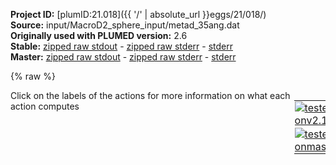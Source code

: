 **Project ID:** [plumID:21.018]({{ '/' | absolute_url }}eggs/21/018/)  
**Source:** input/MacroD2_sphere_input/metad_35ang.dat  
**Originally used with PLUMED version:** 2.6  
**Stable:** [zipped raw stdout](metad_35ang.dat.plumed.stdout.txt.zip) - [zipped raw stderr](metad_35ang.dat.plumed.stderr.txt.zip) - [stderr](metad_35ang.dat.plumed.stderr)  
**Master:** [zipped raw stdout](metad_35ang.dat.plumed_master.stdout.txt.zip) - [zipped raw stderr](metad_35ang.dat.plumed_master.stderr.txt.zip) - [stderr](metad_35ang.dat.plumed_master.stderr)  

{% raw %}
<div style="width: 100%; float:left">
<div style="width: 90%; float:left" id="value_details_data/input/MacroD2_sphere_input/metad_35ang.dat"> Click on the labels of the actions for more information on what each action computes </div>
<div style="width: 10%; float:left"><table><tr><td style="padding:1px"><a href="metad_35ang.dat.plumed.stderr"><img src="https://img.shields.io/badge/v2.10-passing-green.svg" alt="tested onv2.10" /></a></td></tr><tr><td style="padding:1px"><a href="metad_35ang.dat.plumed_master.stderr"><img src="https://img.shields.io/badge/master-passing-green.svg" alt="tested onmaster" /></a></td></tr></table></div></div>
<pre style="width=97%;">
<span class="plumedtooltip" style="color:green">WHOLEMOLECULES<span class="right">This action is used to rebuild molecules that can become split by the periodic boundary conditions. <a href="https://www.plumed.org/doc-master/user-doc/html/_w_h_o_l_e_m_o_l_e_c_u_l_e_s.html" style="color:green">More details</a><i></i></span></span> <span class="plumedtooltip">ENTITY0<span class="right">the atoms that make up a molecule that you wish to align<i></i></span></span>=1-3677 <span class="plumedtooltip">ENTITY1<span class="right">the atoms that make up a molecule that you wish to align<i></i></span></span>=3678-3734

<span style="color:blue" class="comment"># Group definition</span>
<span style="display:none;" id="data/input/MacroD2_sphere_input/metad_35ang.dat">The WHOLEMOLECULES action with label <b></b> calculates something</span><b name="data/input/MacroD2_sphere_input/metad_35ang.datprot_noh" onclick='showPath("data/input/MacroD2_sphere_input/metad_35ang.dat","data/input/MacroD2_sphere_input/metad_35ang.datprot_noh","data/input/MacroD2_sphere_input/metad_35ang.datprot_noh","violet")'>prot_noh</b><span style="display:none;" id="data/input/MacroD2_sphere_input/metad_35ang.datprot_noh">The GROUP action with label <b>prot_noh</b> calculates the following quantities:<table  align="center" frame="void" width="95%" cellpadding="5%"><tr><td width="5%"><b> Quantity </b>  </td><td width="5%"><b> Type </b>  </td><td><b> Description </b> </td></tr><tr><td width="5%">prot_noh</td><td width="5%"><font color="violet">atoms</font></td><td>indices of atoms specified in GROUP</td></tr></table></span>: <span class="plumedtooltip" style="color:green">GROUP<span class="right">Define a group of atoms so that a particular list of atoms can be referenced with a single label in definitions of CVs or virtual atoms. <a href="https://www.plumed.org/doc-master/user-doc/html/_g_r_o_u_p.html" style="color:green">More details</a><i></i></span></span> <span class="plumedtooltip">NDX_FILE<span class="right">the name of index file (gromacs syntax)<i></i></span></span>=ref_index.ndx <span class="plumedtooltip">NDX_GROUP<span class="right">the name of the group to be imported (gromacs syntax) - first group found is used by default<i></i></span></span>=Protein-H
<b name="data/input/MacroD2_sphere_input/metad_35ang.datref" onclick='showPath("data/input/MacroD2_sphere_input/metad_35ang.dat","data/input/MacroD2_sphere_input/metad_35ang.datref","data/input/MacroD2_sphere_input/metad_35ang.datref","violet")'>ref</b><span style="display:none;" id="data/input/MacroD2_sphere_input/metad_35ang.datref">The GROUP action with label <b>ref</b> calculates the following quantities:<table  align="center" frame="void" width="95%" cellpadding="5%"><tr><td width="5%"><b> Quantity </b>  </td><td width="5%"><b> Type </b>  </td><td><b> Description </b> </td></tr><tr><td width="5%">ref</td><td width="5%"><font color="violet">atoms</font></td><td>indices of atoms specified in GROUP</td></tr></table></span>: <span class="plumedtooltip" style="color:green">GROUP<span class="right">Define a group of atoms so that a particular list of atoms can be referenced with a single label in definitions of CVs or virtual atoms. <a href="https://www.plumed.org/doc-master/user-doc/html/_g_r_o_u_p.html" style="color:green">More details</a><i></i></span></span> <span class="plumedtooltip">NDX_FILE<span class="right">the name of index file (gromacs syntax)<i></i></span></span>=ref_index.ndx <span class="plumedtooltip">NDX_GROUP<span class="right">the name of the group to be imported (gromacs syntax) - first group found is used by default<i></i></span></span>=Prot_ref_noH
<b name="data/input/MacroD2_sphere_input/metad_35ang.datAR6" onclick='showPath("data/input/MacroD2_sphere_input/metad_35ang.dat","data/input/MacroD2_sphere_input/metad_35ang.datAR6","data/input/MacroD2_sphere_input/metad_35ang.datAR6","violet")'>AR6</b><span style="display:none;" id="data/input/MacroD2_sphere_input/metad_35ang.datAR6">The GROUP action with label <b>AR6</b> calculates the following quantities:<table  align="center" frame="void" width="95%" cellpadding="5%"><tr><td width="5%"><b> Quantity </b>  </td><td width="5%"><b> Type </b>  </td><td><b> Description </b> </td></tr><tr><td width="5%">AR6</td><td width="5%"><font color="violet">atoms</font></td><td>indices of atoms specified in GROUP</td></tr></table></span>: <span class="plumedtooltip" style="color:green">GROUP<span class="right">Define a group of atoms so that a particular list of atoms can be referenced with a single label in definitions of CVs or virtual atoms. <a href="https://www.plumed.org/doc-master/user-doc/html/_g_r_o_u_p.html" style="color:green">More details</a><i></i></span></span> <span class="plumedtooltip">NDX_FILE<span class="right">the name of index file (gromacs syntax)<i></i></span></span>=ref_index.ndx <span class="plumedtooltip">NDX_GROUP<span class="right">the name of the group to be imported (gromacs syntax) - first group found is used by default<i></i></span></span>=AR6_noH 

<b name="data/input/MacroD2_sphere_input/metad_35ang.datref_center" onclick='showPath("data/input/MacroD2_sphere_input/metad_35ang.dat","data/input/MacroD2_sphere_input/metad_35ang.datref_center","data/input/MacroD2_sphere_input/metad_35ang.datref_center","violet")'>ref_center</b><span style="display:none;" id="data/input/MacroD2_sphere_input/metad_35ang.datref_center">The COM action with label <b>ref_center</b> calculates the following quantities:<table  align="center" frame="void" width="95%" cellpadding="5%"><tr><td width="5%"><b> Quantity </b>  </td><td width="5%"><b> Type </b>  </td><td><b> Description </b> </td></tr><tr><td width="5%">ref_center</td><td width="5%"><font color="violet">atoms</font></td><td>virtual atom calculated by COM action</td></tr></table></span>: <span class="plumedtooltip" style="color:green">COM<span class="right">Calculate the center of mass for a group of atoms. <a href="https://www.plumed.org/doc-master/user-doc/html/_c_o_m.html" style="color:green">More details</a><i></i></span></span> <span class="plumedtooltip">ATOMS<span class="right">the list of atoms which are involved the virtual atom's definition<i></i></span></span>=<b name="data/input/MacroD2_sphere_input/metad_35ang.datref">ref</b>
<b name="data/input/MacroD2_sphere_input/metad_35ang.datAR6_center" onclick='showPath("data/input/MacroD2_sphere_input/metad_35ang.dat","data/input/MacroD2_sphere_input/metad_35ang.datAR6_center","data/input/MacroD2_sphere_input/metad_35ang.datAR6_center","violet")'>AR6_center</b><span style="display:none;" id="data/input/MacroD2_sphere_input/metad_35ang.datAR6_center">The COM action with label <b>AR6_center</b> calculates the following quantities:<table  align="center" frame="void" width="95%" cellpadding="5%"><tr><td width="5%"><b> Quantity </b>  </td><td width="5%"><b> Type </b>  </td><td><b> Description </b> </td></tr><tr><td width="5%">AR6_center</td><td width="5%"><font color="violet">atoms</font></td><td>virtual atom calculated by COM action</td></tr></table></span>: <span class="plumedtooltip" style="color:green">COM<span class="right">Calculate the center of mass for a group of atoms. <a href="https://www.plumed.org/doc-master/user-doc/html/_c_o_m.html" style="color:green">More details</a><i></i></span></span> <span class="plumedtooltip">ATOMS<span class="right">the list of atoms which are involved the virtual atom's definition<i></i></span></span>=<b name="data/input/MacroD2_sphere_input/metad_35ang.datAR6">AR6</b>

<span id="data/input/MacroD2_sphere_input/metad_35ang.datdefFix_short"><b name="data/input/MacroD2_sphere_input/metad_35ang.datFix" onclick='showPath("data/input/MacroD2_sphere_input/metad_35ang.dat","data/input/MacroD2_sphere_input/metad_35ang.datFix","data/input/MacroD2_sphere_input/metad_35ang.datFix","violet")'>Fix</b><span style="display:none;" id="data/input/MacroD2_sphere_input/metad_35ang.datFix">The FIXEDATOM action with label <b>Fix</b> calculates the following quantities:<table  align="center" frame="void" width="95%" cellpadding="5%"><tr><td width="5%"><b> Quantity </b>  </td><td width="5%"><b> Type </b>  </td><td><b> Description </b> </td></tr><tr><td width="5%">Fix</td><td width="5%"><font color="violet">atoms</font></td><td>virtual atom calculated by FIXEDATOM action</td></tr></table></span>: <span class="plumedtooltip" style="color:green">FIXEDATOM<span class="right">Add a virtual atom in a fixed position. This action has <a class="toggler" href='javascript:;' onclick='toggleDisplay("data/input/MacroD2_sphere_input/metad_35ang.datdefFix");'>hidden defaults</a>. <a href="https://www.plumed.org/doc-master/user-doc/html/_f_i_x_e_d_a_t_o_m.html">More details</a><i></i></span></span> <span class="plumedtooltip">AT<span class="right">coordinates of the virtual atom<i></i></span></span>=5.0,5.0,5.0
</span><span id="data/input/MacroD2_sphere_input/metad_35ang.datdefFix_long" style="display:none;"><b name="data/input/MacroD2_sphere_input/metad_35ang.datFix" onclick='showPath("data/input/MacroD2_sphere_input/metad_35ang.dat","data/input/MacroD2_sphere_input/metad_35ang.datFix","data/input/MacroD2_sphere_input/metad_35ang.datFix","violet")'>Fix</b>: <span class="plumedtooltip" style="color:green">FIXEDATOM<span class="right">Add a virtual atom in a fixed position. This action uses the <a class="toggler" href='javascript:;' onclick='toggleDisplay("data/input/MacroD2_sphere_input/metad_35ang.datdefFix");'>defaults shown here</a>. <a href="https://www.plumed.org/doc-master/user-doc/html/_f_i_x_e_d_a_t_o_m.html">More details</a><i></i></span></span> <span class="plumedtooltip">AT<span class="right">coordinates of the virtual atom<i></i></span></span>=5.0,5.0,5.0  <span class="plumedtooltip">SET_MASS<span class="right"> mass of the virtual atom<i></i></span></span>=1 <span class="plumedtooltip">SET_CHARGE<span class="right"> charge of the virtual atom<i></i></span></span>=0
</span><b name="data/input/MacroD2_sphere_input/metad_35ang.datDis" onclick='showPath("data/input/MacroD2_sphere_input/metad_35ang.dat","data/input/MacroD2_sphere_input/metad_35ang.datDis","data/input/MacroD2_sphere_input/metad_35ang.datDis","black")'>Dis</b><span style="display:none;" id="data/input/MacroD2_sphere_input/metad_35ang.datDis">The DISTANCE action with label <b>Dis</b> calculates the following quantities:<table  align="center" frame="void" width="95%" cellpadding="5%"><tr><td width="5%"><b> Quantity </b>  </td><td width="5%"><b> Type </b>  </td><td><b> Description </b> </td></tr><tr><td width="5%">Dis</td><td width="5%"><font color="black">scalar</font></td><td>the DISTANCE between this pair of atoms</td></tr></table></span>: <span class="plumedtooltip" style="color:green">DISTANCE<span class="right">Calculate the distance between a pair of atoms. <a href="https://www.plumed.org/doc-master/user-doc/html/_d_i_s_t_a_n_c_e.html" style="color:green">More details</a><i></i></span></span> <span class="plumedtooltip">ATOMS<span class="right">the pair of atom that we are calculating the distance between<i></i></span></span>=<b name="data/input/MacroD2_sphere_input/metad_35ang.datref_center">ref_center</b>,<b name="data/input/MacroD2_sphere_input/metad_35ang.datFix">Fix</b>

<b name="data/input/MacroD2_sphere_input/metad_35ang.datref_coord" onclick='showPath("data/input/MacroD2_sphere_input/metad_35ang.dat","data/input/MacroD2_sphere_input/metad_35ang.datref_coord","data/input/MacroD2_sphere_input/metad_35ang.datref_coord","black")'>ref_coord</b><span style="display:none;" id="data/input/MacroD2_sphere_input/metad_35ang.datref_coord">The POSITION action with label <b>ref_coord</b> calculates the following quantities:<table  align="center" frame="void" width="95%" cellpadding="5%"><tr><td width="5%"><b> Quantity </b>  </td><td width="5%"><b> Type </b>  </td><td><b> Description </b> </td></tr><tr><td width="5%">ref_coord.x</td><td width="5%"><font color="black">scalar</font></td><td>the x-component of the atom position</td></tr><tr><td width="5%">ref_coord.y</td><td width="5%"><font color="black">scalar</font></td><td>the y-component of the atom position</td></tr><tr><td width="5%">ref_coord.z</td><td width="5%"><font color="black">scalar</font></td><td>the z-component of the atom position</td></tr></table></span>: <span class="plumedtooltip" style="color:green">POSITION<span class="right">Calculate the components of the position of an atom. <a href="https://www.plumed.org/doc-master/user-doc/html/_p_o_s_i_t_i_o_n.html" style="color:green">More details</a><i></i></span></span> <span class="plumedtooltip">ATOM<span class="right">the atom number<i></i></span></span>=<b name="data/input/MacroD2_sphere_input/metad_35ang.datref_center">ref_center</b> <span class="plumedtooltip">NOPBC<span class="right"> ignore the periodic boundary conditions when calculating distances<i></i></span></span>
<b name="data/input/MacroD2_sphere_input/metad_35ang.datAR6_coord" onclick='showPath("data/input/MacroD2_sphere_input/metad_35ang.dat","data/input/MacroD2_sphere_input/metad_35ang.datAR6_coord","data/input/MacroD2_sphere_input/metad_35ang.datAR6_coord","black")'>AR6_coord</b><span style="display:none;" id="data/input/MacroD2_sphere_input/metad_35ang.datAR6_coord">The POSITION action with label <b>AR6_coord</b> calculates the following quantities:<table  align="center" frame="void" width="95%" cellpadding="5%"><tr><td width="5%"><b> Quantity </b>  </td><td width="5%"><b> Type </b>  </td><td><b> Description </b> </td></tr><tr><td width="5%">AR6_coord.x</td><td width="5%"><font color="black">scalar</font></td><td>the x-component of the atom position</td></tr><tr><td width="5%">AR6_coord.y</td><td width="5%"><font color="black">scalar</font></td><td>the y-component of the atom position</td></tr><tr><td width="5%">AR6_coord.z</td><td width="5%"><font color="black">scalar</font></td><td>the z-component of the atom position</td></tr></table></span>: <span class="plumedtooltip" style="color:green">POSITION<span class="right">Calculate the components of the position of an atom. <a href="https://www.plumed.org/doc-master/user-doc/html/_p_o_s_i_t_i_o_n.html" style="color:green">More details</a><i></i></span></span> <span class="plumedtooltip">ATOM<span class="right">the atom number<i></i></span></span>=<b name="data/input/MacroD2_sphere_input/metad_35ang.datAR6_center">AR6_center</b> <span class="plumedtooltip">NOPBC<span class="right"> ignore the periodic boundary conditions when calculating distances<i></i></span></span>
<br/><b name="data/input/MacroD2_sphere_input/metad_35ang.databs_x" onclick='showPath("data/input/MacroD2_sphere_input/metad_35ang.dat","data/input/MacroD2_sphere_input/metad_35ang.databs_x","data/input/MacroD2_sphere_input/metad_35ang.databs_x","black")'>abs_x</b><span style="display:none;" id="data/input/MacroD2_sphere_input/metad_35ang.databs_x">The MATHEVAL action with label <b>abs_x</b> calculates the following quantities:<table  align="center" frame="void" width="95%" cellpadding="5%"><tr><td width="5%"><b> Quantity </b>  </td><td width="5%"><b> Type </b>  </td><td><b> Description </b> </td></tr><tr><td width="5%">abs_x</td><td width="5%"><font color="black">scalar</font></td><td>an arbitrary function</td></tr></table></span>: <span class="plumedtooltip" style="color:green">MATHEVAL<span class="right">An alias to the CUSTOM function that can also be used to calaculate combinations of variables using a custom expression. <a href="https://www.plumed.org/doc-master/user-doc/html/_m_a_t_h_e_v_a_l.html" style="color:green">More details</a><i></i></span></span> <span class="plumedtooltip">ARG<span class="right">the values input to this function<i></i></span></span>=<b name="data/input/MacroD2_sphere_input/metad_35ang.datAR6_coord">AR6_coord.x</b>,<b name="data/input/MacroD2_sphere_input/metad_35ang.datref_coord">ref_coord.x</b> <span class="plumedtooltip">FUNC<span class="right">the function you wish to evaluate<i></i></span></span>=x-y <span class="plumedtooltip">PERIODIC<span class="right">if the output of your function is periodic then you should specify the periodicity of the function<i></i></span></span>=NO
<b name="data/input/MacroD2_sphere_input/metad_35ang.databs_y" onclick='showPath("data/input/MacroD2_sphere_input/metad_35ang.dat","data/input/MacroD2_sphere_input/metad_35ang.databs_y","data/input/MacroD2_sphere_input/metad_35ang.databs_y","black")'>abs_y</b><span style="display:none;" id="data/input/MacroD2_sphere_input/metad_35ang.databs_y">The MATHEVAL action with label <b>abs_y</b> calculates the following quantities:<table  align="center" frame="void" width="95%" cellpadding="5%"><tr><td width="5%"><b> Quantity </b>  </td><td width="5%"><b> Type </b>  </td><td><b> Description </b> </td></tr><tr><td width="5%">abs_y</td><td width="5%"><font color="black">scalar</font></td><td>an arbitrary function</td></tr></table></span>: <span class="plumedtooltip" style="color:green">MATHEVAL<span class="right">An alias to the CUSTOM function that can also be used to calaculate combinations of variables using a custom expression. <a href="https://www.plumed.org/doc-master/user-doc/html/_m_a_t_h_e_v_a_l.html" style="color:green">More details</a><i></i></span></span> <span class="plumedtooltip">ARG<span class="right">the values input to this function<i></i></span></span>=<b name="data/input/MacroD2_sphere_input/metad_35ang.datAR6_coord">AR6_coord.y</b>,<b name="data/input/MacroD2_sphere_input/metad_35ang.datref_coord">ref_coord.y</b> <span class="plumedtooltip">FUNC<span class="right">the function you wish to evaluate<i></i></span></span>=x-y <span class="plumedtooltip">PERIODIC<span class="right">if the output of your function is periodic then you should specify the periodicity of the function<i></i></span></span>=NO
<b name="data/input/MacroD2_sphere_input/metad_35ang.databs_z" onclick='showPath("data/input/MacroD2_sphere_input/metad_35ang.dat","data/input/MacroD2_sphere_input/metad_35ang.databs_z","data/input/MacroD2_sphere_input/metad_35ang.databs_z","black")'>abs_z</b><span style="display:none;" id="data/input/MacroD2_sphere_input/metad_35ang.databs_z">The MATHEVAL action with label <b>abs_z</b> calculates the following quantities:<table  align="center" frame="void" width="95%" cellpadding="5%"><tr><td width="5%"><b> Quantity </b>  </td><td width="5%"><b> Type </b>  </td><td><b> Description </b> </td></tr><tr><td width="5%">abs_z</td><td width="5%"><font color="black">scalar</font></td><td>an arbitrary function</td></tr></table></span>: <span class="plumedtooltip" style="color:green">MATHEVAL<span class="right">An alias to the CUSTOM function that can also be used to calaculate combinations of variables using a custom expression. <a href="https://www.plumed.org/doc-master/user-doc/html/_m_a_t_h_e_v_a_l.html" style="color:green">More details</a><i></i></span></span> <span class="plumedtooltip">ARG<span class="right">the values input to this function<i></i></span></span>=<b name="data/input/MacroD2_sphere_input/metad_35ang.datAR6_coord">AR6_coord.z</b>,<b name="data/input/MacroD2_sphere_input/metad_35ang.datref_coord">ref_coord.z</b> <span class="plumedtooltip">FUNC<span class="right">the function you wish to evaluate<i></i></span></span>=x-y <span class="plumedtooltip">PERIODIC<span class="right">if the output of your function is periodic then you should specify the periodicity of the function<i></i></span></span>=NO

<b name="data/input/MacroD2_sphere_input/metad_35ang.datrel_x" onclick='showPath("data/input/MacroD2_sphere_input/metad_35ang.dat","data/input/MacroD2_sphere_input/metad_35ang.datrel_x","data/input/MacroD2_sphere_input/metad_35ang.datrel_x","black")'>rel_x</b><span style="display:none;" id="data/input/MacroD2_sphere_input/metad_35ang.datrel_x">The MATHEVAL action with label <b>rel_x</b> calculates the following quantities:<table  align="center" frame="void" width="95%" cellpadding="5%"><tr><td width="5%"><b> Quantity </b>  </td><td width="5%"><b> Type </b>  </td><td><b> Description </b> </td></tr><tr><td width="5%">rel_x</td><td width="5%"><font color="black">scalar</font></td><td>an arbitrary function</td></tr></table></span>: <span class="plumedtooltip" style="color:green">MATHEVAL<span class="right">An alias to the CUSTOM function that can also be used to calaculate combinations of variables using a custom expression. <a href="https://www.plumed.org/doc-master/user-doc/html/_m_a_t_h_e_v_a_l.html" style="color:green">More details</a><i></i></span></span> <span class="plumedtooltip">ARG<span class="right">the values input to this function<i></i></span></span>=<b name="data/input/MacroD2_sphere_input/metad_35ang.databs_z">abs_z</b>,<b name="data/input/MacroD2_sphere_input/metad_35ang.databs_y">abs_y</b> <span class="plumedtooltip">FUNC<span class="right">the function you wish to evaluate<i></i></span></span>=(x-y)/sqrt(2) <span class="plumedtooltip">PERIODIC<span class="right">if the output of your function is periodic then you should specify the periodicity of the function<i></i></span></span>=NO
<b name="data/input/MacroD2_sphere_input/metad_35ang.datrel_y" onclick='showPath("data/input/MacroD2_sphere_input/metad_35ang.dat","data/input/MacroD2_sphere_input/metad_35ang.datrel_y","data/input/MacroD2_sphere_input/metad_35ang.datrel_y","black")'>rel_y</b><span style="display:none;" id="data/input/MacroD2_sphere_input/metad_35ang.datrel_y">The MATHEVAL action with label <b>rel_y</b> calculates the following quantities:<table  align="center" frame="void" width="95%" cellpadding="5%"><tr><td width="5%"><b> Quantity </b>  </td><td width="5%"><b> Type </b>  </td><td><b> Description </b> </td></tr><tr><td width="5%">rel_y</td><td width="5%"><font color="black">scalar</font></td><td>an arbitrary function</td></tr></table></span>: <span class="plumedtooltip" style="color:green">MATHEVAL<span class="right">An alias to the CUSTOM function that can also be used to calaculate combinations of variables using a custom expression. <a href="https://www.plumed.org/doc-master/user-doc/html/_m_a_t_h_e_v_a_l.html" style="color:green">More details</a><i></i></span></span> <span class="plumedtooltip">ARG<span class="right">the values input to this function<i></i></span></span>=<b name="data/input/MacroD2_sphere_input/metad_35ang.databs_x">abs_x</b> <span class="plumedtooltip">FUNC<span class="right">the function you wish to evaluate<i></i></span></span>=x <span class="plumedtooltip">PERIODIC<span class="right">if the output of your function is periodic then you should specify the periodicity of the function<i></i></span></span>=NO
<b name="data/input/MacroD2_sphere_input/metad_35ang.datrel_z" onclick='showPath("data/input/MacroD2_sphere_input/metad_35ang.dat","data/input/MacroD2_sphere_input/metad_35ang.datrel_z","data/input/MacroD2_sphere_input/metad_35ang.datrel_z","black")'>rel_z</b><span style="display:none;" id="data/input/MacroD2_sphere_input/metad_35ang.datrel_z">The MATHEVAL action with label <b>rel_z</b> calculates the following quantities:<table  align="center" frame="void" width="95%" cellpadding="5%"><tr><td width="5%"><b> Quantity </b>  </td><td width="5%"><b> Type </b>  </td><td><b> Description </b> </td></tr><tr><td width="5%">rel_z</td><td width="5%"><font color="black">scalar</font></td><td>an arbitrary function</td></tr></table></span>: <span class="plumedtooltip" style="color:green">MATHEVAL<span class="right">An alias to the CUSTOM function that can also be used to calaculate combinations of variables using a custom expression. <a href="https://www.plumed.org/doc-master/user-doc/html/_m_a_t_h_e_v_a_l.html" style="color:green">More details</a><i></i></span></span> <span class="plumedtooltip">ARG<span class="right">the values input to this function<i></i></span></span>=<b name="data/input/MacroD2_sphere_input/metad_35ang.databs_z">abs_z</b>,<b name="data/input/MacroD2_sphere_input/metad_35ang.databs_y">abs_y</b> <span class="plumedtooltip">FUNC<span class="right">the function you wish to evaluate<i></i></span></span>=(x+y)/sqrt(2) <span class="plumedtooltip">PERIODIC<span class="right">if the output of your function is periodic then you should specify the periodicity of the function<i></i></span></span>=NO

<b name="data/input/MacroD2_sphere_input/metad_35ang.datrho" onclick='showPath("data/input/MacroD2_sphere_input/metad_35ang.dat","data/input/MacroD2_sphere_input/metad_35ang.datrho","data/input/MacroD2_sphere_input/metad_35ang.datrho","black")'>rho</b><span style="display:none;" id="data/input/MacroD2_sphere_input/metad_35ang.datrho">The MATHEVAL action with label <b>rho</b> calculates the following quantities:<table  align="center" frame="void" width="95%" cellpadding="5%"><tr><td width="5%"><b> Quantity </b>  </td><td width="5%"><b> Type </b>  </td><td><b> Description </b> </td></tr><tr><td width="5%">rho</td><td width="5%"><font color="black">scalar</font></td><td>an arbitrary function</td></tr></table></span>: <span class="plumedtooltip" style="color:green">MATHEVAL<span class="right">An alias to the CUSTOM function that can also be used to calaculate combinations of variables using a custom expression. <a href="https://www.plumed.org/doc-master/user-doc/html/_m_a_t_h_e_v_a_l.html" style="color:green">More details</a><i></i></span></span> <span class="plumedtooltip">ARG<span class="right">the values input to this function<i></i></span></span>=<b name="data/input/MacroD2_sphere_input/metad_35ang.databs_x">abs_x</b>,<b name="data/input/MacroD2_sphere_input/metad_35ang.databs_y">abs_y</b>,<b name="data/input/MacroD2_sphere_input/metad_35ang.databs_z">abs_z</b> <span class="plumedtooltip">FUNC<span class="right">the function you wish to evaluate<i></i></span></span>=sqrt(x*x+y*y+z*z) <span class="plumedtooltip">PERIODIC<span class="right">if the output of your function is periodic then you should specify the periodicity of the function<i></i></span></span>=NO
<b name="data/input/MacroD2_sphere_input/metad_35ang.dattheta" onclick='showPath("data/input/MacroD2_sphere_input/metad_35ang.dat","data/input/MacroD2_sphere_input/metad_35ang.dattheta","data/input/MacroD2_sphere_input/metad_35ang.dattheta","black")'>theta</b><span style="display:none;" id="data/input/MacroD2_sphere_input/metad_35ang.dattheta">The MATHEVAL action with label <b>theta</b> calculates the following quantities:<table  align="center" frame="void" width="95%" cellpadding="5%"><tr><td width="5%"><b> Quantity </b>  </td><td width="5%"><b> Type </b>  </td><td><b> Description </b> </td></tr><tr><td width="5%">theta</td><td width="5%"><font color="black">scalar</font></td><td>an arbitrary function</td></tr></table></span>: <span class="plumedtooltip" style="color:green">MATHEVAL<span class="right">An alias to the CUSTOM function that can also be used to calaculate combinations of variables using a custom expression. <a href="https://www.plumed.org/doc-master/user-doc/html/_m_a_t_h_e_v_a_l.html" style="color:green">More details</a><i></i></span></span> <span class="plumedtooltip">ARG<span class="right">the values input to this function<i></i></span></span>=<b name="data/input/MacroD2_sphere_input/metad_35ang.datrel_z">rel_z</b>,<b name="data/input/MacroD2_sphere_input/metad_35ang.datrho">rho</b> <span class="plumedtooltip">FUNC<span class="right">the function you wish to evaluate<i></i></span></span>=acos(x/y) <span class="plumedtooltip">PERIODIC<span class="right">if the output of your function is periodic then you should specify the periodicity of the function<i></i></span></span>=0,pi
<b name="data/input/MacroD2_sphere_input/metad_35ang.datphi" onclick='showPath("data/input/MacroD2_sphere_input/metad_35ang.dat","data/input/MacroD2_sphere_input/metad_35ang.datphi","data/input/MacroD2_sphere_input/metad_35ang.datphi","black")'>phi</b><span style="display:none;" id="data/input/MacroD2_sphere_input/metad_35ang.datphi">The MATHEVAL action with label <b>phi</b> calculates the following quantities:<table  align="center" frame="void" width="95%" cellpadding="5%"><tr><td width="5%"><b> Quantity </b>  </td><td width="5%"><b> Type </b>  </td><td><b> Description </b> </td></tr><tr><td width="5%">phi</td><td width="5%"><font color="black">scalar</font></td><td>an arbitrary function</td></tr></table></span>: <span class="plumedtooltip" style="color:green">MATHEVAL<span class="right">An alias to the CUSTOM function that can also be used to calaculate combinations of variables using a custom expression. <a href="https://www.plumed.org/doc-master/user-doc/html/_m_a_t_h_e_v_a_l.html" style="color:green">More details</a><i></i></span></span> <span class="plumedtooltip">ARG<span class="right">the values input to this function<i></i></span></span>=<b name="data/input/MacroD2_sphere_input/metad_35ang.datrel_x">rel_x</b>,<b name="data/input/MacroD2_sphere_input/metad_35ang.datrel_y">rel_y</b> <span class="plumedtooltip">FUNC<span class="right">the function you wish to evaluate<i></i></span></span>=atan2(y,x) <span class="plumedtooltip">PERIODIC<span class="right">if the output of your function is periodic then you should specify the periodicity of the function<i></i></span></span>=-pi,pi

<span id="data/input/MacroD2_sphere_input/metad_35ang.datdefrmsd_short"><b name="data/input/MacroD2_sphere_input/metad_35ang.datrmsd" onclick='showPath("data/input/MacroD2_sphere_input/metad_35ang.dat","data/input/MacroD2_sphere_input/metad_35ang.datrmsd","data/input/MacroD2_sphere_input/metad_35ang.datrmsd","black")'>rmsd</b><span style="display:none;" id="data/input/MacroD2_sphere_input/metad_35ang.datrmsd">The RMSD action with label <b>rmsd</b> calculates the following quantities:<table  align="center" frame="void" width="95%" cellpadding="5%"><tr><td width="5%"><b> Quantity </b>  </td><td width="5%"><b> Type </b>  </td><td><b> Description </b> </td></tr><tr><td width="5%">rmsd</td><td width="5%"><font color="black">scalar</font></td><td>the RMSD between the instantaneous structure and the reference structure that was input</td></tr></table></span>: <span class="plumedtooltip" style="color:green">RMSD<span class="right">Calculate the RMSD with respect to a reference structure. This action has <a class="toggler" href='javascript:;' onclick='toggleDisplay("data/input/MacroD2_sphere_input/metad_35ang.datdefrmsd");'>hidden defaults</a>. <a href="https://www.plumed.org/doc-master/user-doc/html/_r_m_s_d.html">More details</a><i></i></span></span> <span class="plumedtooltip">REFERENCE<span class="right">a file in pdb format containing the reference structure and the atoms involved in the CV<i></i></span></span>=ref_protein_noH_nosite.pdb <span class="plumedtooltip">TYPE<span class="right"> the manner in which RMSD alignment is performed<i></i></span></span>=SIMPLE
</span><span id="data/input/MacroD2_sphere_input/metad_35ang.datdefrmsd_long" style="display:none;"><b name="data/input/MacroD2_sphere_input/metad_35ang.datrmsd" onclick='showPath("data/input/MacroD2_sphere_input/metad_35ang.dat","data/input/MacroD2_sphere_input/metad_35ang.datrmsd","data/input/MacroD2_sphere_input/metad_35ang.datrmsd","black")'>rmsd</b>: <span class="plumedtooltip" style="color:green">RMSD<span class="right">Calculate the RMSD with respect to a reference structure. This action uses the <a class="toggler" href='javascript:;' onclick='toggleDisplay("data/input/MacroD2_sphere_input/metad_35ang.datdefrmsd");'>defaults shown here</a>. <a href="https://www.plumed.org/doc-master/user-doc/html/_r_m_s_d.html">More details</a><i></i></span></span> <span class="plumedtooltip">REFERENCE<span class="right">a file in pdb format containing the reference structure and the atoms involved in the CV<i></i></span></span>=ref_protein_noH_nosite.pdb <span class="plumedtooltip">TYPE<span class="right"> the manner in which RMSD alignment is performed<i></i></span></span>=SIMPLE  <span class="plumedtooltip">NUMBER<span class="right"> if there are multiple structures in the pdb file you can specify that you want the RMSD from a specific structure by specifying its place in the file here<i></i></span></span>=0
</span><br/><span style="color:blue" class="comment"># Restraining potential of the sphere</span>
<b name="data/input/MacroD2_sphere_input/metad_35ang.datrestr_dis" onclick='showPath("data/input/MacroD2_sphere_input/metad_35ang.dat","data/input/MacroD2_sphere_input/metad_35ang.datrestr_dis","data/input/MacroD2_sphere_input/metad_35ang.datrestr_dis","black")'>restr_dis</b><span style="display:none;" id="data/input/MacroD2_sphere_input/metad_35ang.datrestr_dis">The UPPER_WALLS action with label <b>restr_dis</b> calculates the following quantities:<table  align="center" frame="void" width="95%" cellpadding="5%"><tr><td width="5%"><b> Quantity </b>  </td><td width="5%"><b> Type </b>  </td><td><b> Description </b> </td></tr><tr><td width="5%">restr_dis.bias</td><td width="5%"><font color="black">scalar</font></td><td>the instantaneous value of the bias potential</td></tr><tr><td width="5%">restr_dis.force2</td><td width="5%"><font color="black">scalar</font></td><td>the instantaneous value of the squared force due to this bias potential</td></tr></table></span>: <span class="plumedtooltip" style="color:green">UPPER_WALLS<span class="right">Defines a wall for the value of one or more collective variables, <a href="https://www.plumed.org/doc-master/user-doc/html/_u_p_p_e_r__w_a_l_l_s.html" style="color:green">More details</a><i></i></span></span> <span class="plumedtooltip">ARG<span class="right">the arguments on which the bias is acting<i></i></span></span>=<b name="data/input/MacroD2_sphere_input/metad_35ang.datDis">Dis</b> <span class="plumedtooltip">AT<span class="right">the positions of the wall<i></i></span></span>=1.00 <span class="plumedtooltip">KAPPA<span class="right">the force constant for the wall<i></i></span></span>=20000 <span class="plumedtooltip">OFFSET<span class="right"> the offset for the start of the wall<i></i></span></span>=0
<b name="data/input/MacroD2_sphere_input/metad_35ang.datrestr_rho" onclick='showPath("data/input/MacroD2_sphere_input/metad_35ang.dat","data/input/MacroD2_sphere_input/metad_35ang.datrestr_rho","data/input/MacroD2_sphere_input/metad_35ang.datrestr_rho","black")'>restr_rho</b><span style="display:none;" id="data/input/MacroD2_sphere_input/metad_35ang.datrestr_rho">The UPPER_WALLS action with label <b>restr_rho</b> calculates the following quantities:<table  align="center" frame="void" width="95%" cellpadding="5%"><tr><td width="5%"><b> Quantity </b>  </td><td width="5%"><b> Type </b>  </td><td><b> Description </b> </td></tr><tr><td width="5%">restr_rho.bias</td><td width="5%"><font color="black">scalar</font></td><td>the instantaneous value of the bias potential</td></tr><tr><td width="5%">restr_rho.force2</td><td width="5%"><font color="black">scalar</font></td><td>the instantaneous value of the squared force due to this bias potential</td></tr></table></span>: <span class="plumedtooltip" style="color:green">UPPER_WALLS<span class="right">Defines a wall for the value of one or more collective variables, <a href="https://www.plumed.org/doc-master/user-doc/html/_u_p_p_e_r__w_a_l_l_s.html" style="color:green">More details</a><i></i></span></span> <span class="plumedtooltip">ARG<span class="right">the arguments on which the bias is acting<i></i></span></span>=<b name="data/input/MacroD2_sphere_input/metad_35ang.datrho">rho</b> <span class="plumedtooltip">AT<span class="right">the positions of the wall<i></i></span></span>=3.5 <span class="plumedtooltip">KAPPA<span class="right">the force constant for the wall<i></i></span></span>=20000 <span class="plumedtooltip">OFFSET<span class="right"> the offset for the start of the wall<i></i></span></span>=0
<b name="data/input/MacroD2_sphere_input/metad_35ang.datrestr_theta" onclick='showPath("data/input/MacroD2_sphere_input/metad_35ang.dat","data/input/MacroD2_sphere_input/metad_35ang.datrestr_theta","data/input/MacroD2_sphere_input/metad_35ang.datrestr_theta","black")'>restr_theta</b><span style="display:none;" id="data/input/MacroD2_sphere_input/metad_35ang.datrestr_theta">The UPPER_WALLS action with label <b>restr_theta</b> calculates the following quantities:<table  align="center" frame="void" width="95%" cellpadding="5%"><tr><td width="5%"><b> Quantity </b>  </td><td width="5%"><b> Type </b>  </td><td><b> Description </b> </td></tr><tr><td width="5%">restr_theta.bias</td><td width="5%"><font color="black">scalar</font></td><td>the instantaneous value of the bias potential</td></tr><tr><td width="5%">restr_theta.force2</td><td width="5%"><font color="black">scalar</font></td><td>the instantaneous value of the squared force due to this bias potential</td></tr></table></span>: <span class="plumedtooltip" style="color:green">UPPER_WALLS<span class="right">Defines a wall for the value of one or more collective variables, <a href="https://www.plumed.org/doc-master/user-doc/html/_u_p_p_e_r__w_a_l_l_s.html" style="color:green">More details</a><i></i></span></span> <span class="plumedtooltip">ARG<span class="right">the arguments on which the bias is acting<i></i></span></span>=<b name="data/input/MacroD2_sphere_input/metad_35ang.dattheta">theta</b> <span class="plumedtooltip">AT<span class="right">the positions of the wall<i></i></span></span>=pi/3 <span class="plumedtooltip">KAPPA<span class="right">the force constant for the wall<i></i></span></span>=20000 <span class="plumedtooltip">OFFSET<span class="right"> the offset for the start of the wall<i></i></span></span>=0
<b name="data/input/MacroD2_sphere_input/metad_35ang.datrestr_rmsd" onclick='showPath("data/input/MacroD2_sphere_input/metad_35ang.dat","data/input/MacroD2_sphere_input/metad_35ang.datrestr_rmsd","data/input/MacroD2_sphere_input/metad_35ang.datrestr_rmsd","black")'>restr_rmsd</b><span style="display:none;" id="data/input/MacroD2_sphere_input/metad_35ang.datrestr_rmsd">The UPPER_WALLS action with label <b>restr_rmsd</b> calculates the following quantities:<table  align="center" frame="void" width="95%" cellpadding="5%"><tr><td width="5%"><b> Quantity </b>  </td><td width="5%"><b> Type </b>  </td><td><b> Description </b> </td></tr><tr><td width="5%">restr_rmsd.bias</td><td width="5%"><font color="black">scalar</font></td><td>the instantaneous value of the bias potential</td></tr><tr><td width="5%">restr_rmsd.force2</td><td width="5%"><font color="black">scalar</font></td><td>the instantaneous value of the squared force due to this bias potential</td></tr></table></span>: <span class="plumedtooltip" style="color:green">UPPER_WALLS<span class="right">Defines a wall for the value of one or more collective variables, <a href="https://www.plumed.org/doc-master/user-doc/html/_u_p_p_e_r__w_a_l_l_s.html" style="color:green">More details</a><i></i></span></span> <span class="plumedtooltip">ARG<span class="right">the arguments on which the bias is acting<i></i></span></span>=<b name="data/input/MacroD2_sphere_input/metad_35ang.datrmsd">rmsd</b> <span class="plumedtooltip">AT<span class="right">the positions of the wall<i></i></span></span>=0.10 <span class="plumedtooltip">KAPPA<span class="right">the force constant for the wall<i></i></span></span>=20000 <span class="plumedtooltip">OFFSET<span class="right"> the offset for the start of the wall<i></i></span></span>=0

<span style="color:blue" class="comment"># Coordination number</span>
<span id="data/input/MacroD2_sphere_input/metad_35ang.datdefc_short"><b name="data/input/MacroD2_sphere_input/metad_35ang.datc" onclick='showPath("data/input/MacroD2_sphere_input/metad_35ang.dat","data/input/MacroD2_sphere_input/metad_35ang.datc","data/input/MacroD2_sphere_input/metad_35ang.datc","black")'>c</b><span style="display:none;" id="data/input/MacroD2_sphere_input/metad_35ang.datc">The COORDINATION action with label <b>c</b> calculates the following quantities:<table  align="center" frame="void" width="95%" cellpadding="5%"><tr><td width="5%"><b> Quantity </b>  </td><td width="5%"><b> Type </b>  </td><td><b> Description </b> </td></tr><tr><td width="5%">c</td><td width="5%"><font color="black">scalar</font></td><td>the value of the coordination</td></tr></table></span>: <span class="plumedtooltip" style="color:green">COORDINATION<span class="right">Calculate coordination numbers. This action has <a class="toggler" href='javascript:;' onclick='toggleDisplay("data/input/MacroD2_sphere_input/metad_35ang.datdefc");'>hidden defaults</a>. <a href="https://www.plumed.org/doc-master/user-doc/html/_c_o_o_r_d_i_n_a_t_i_o_n.html">More details</a><i></i></span></span> <span class="plumedtooltip">GROUPA<span class="right">First list of atoms<i></i></span></span>=<b name="data/input/MacroD2_sphere_input/metad_35ang.datAR6">AR6</b> <span class="plumedtooltip">GROUPB<span class="right">Second list of atoms (if empty, N*(N-1)/2 pairs in GROUPA are counted)<i></i></span></span>=<b name="data/input/MacroD2_sphere_input/metad_35ang.datprot_noh">prot_noh</b> <span class="plumedtooltip">R_0<span class="right">The r_0 parameter of the switching function<i></i></span></span>=0.45
</span><span id="data/input/MacroD2_sphere_input/metad_35ang.datdefc_long" style="display:none;"><b name="data/input/MacroD2_sphere_input/metad_35ang.datc" onclick='showPath("data/input/MacroD2_sphere_input/metad_35ang.dat","data/input/MacroD2_sphere_input/metad_35ang.datc","data/input/MacroD2_sphere_input/metad_35ang.datc","black")'>c</b>: <span class="plumedtooltip" style="color:green">COORDINATION<span class="right">Calculate coordination numbers. This action uses the <a class="toggler" href='javascript:;' onclick='toggleDisplay("data/input/MacroD2_sphere_input/metad_35ang.datdefc");'>defaults shown here</a>. <a href="https://www.plumed.org/doc-master/user-doc/html/_c_o_o_r_d_i_n_a_t_i_o_n.html">More details</a><i></i></span></span> <span class="plumedtooltip">GROUPA<span class="right">First list of atoms<i></i></span></span>=<b name="data/input/MacroD2_sphere_input/metad_35ang.datAR6">AR6</b> <span class="plumedtooltip">GROUPB<span class="right">Second list of atoms (if empty, N*(N-1)/2 pairs in GROUPA are counted)<i></i></span></span>=<b name="data/input/MacroD2_sphere_input/metad_35ang.datprot_noh">prot_noh</b> <span class="plumedtooltip">R_0<span class="right">The r_0 parameter of the switching function<i></i></span></span>=0.45  <span class="plumedtooltip">D_0<span class="right"> The d_0 parameter of the switching function<i></i></span></span>=0.0 <span class="plumedtooltip">NN<span class="right"> The n parameter of the switching function <i></i></span></span>=6 <span class="plumedtooltip">MM<span class="right"> The m parameter of the switching function; 0 implies 2*NN<i></i></span></span>=0
</span><br/><span style="color:blue" class="comment"># Metadynamics</span>
<span id="data/input/MacroD2_sphere_input/metad_35ang.datdefmetad_short"><span class="plumedtooltip" style="color:green">METAD<span class="right">Used to performed metadynamics on one or more collective variables. This action has <a class="toggler" href='javascript:;' onclick='toggleDisplay("data/input/MacroD2_sphere_input/metad_35ang.datdefmetad");'>hidden defaults</a>. <a href="https://www.plumed.org/doc-master/user-doc/html/_m_e_t_a_d.html">More details</a><i></i></span></span> ...
<span class="plumedtooltip">ARG<span class="right">the labels of the scalars on which the bias will act<i></i></span></span>=<b name="data/input/MacroD2_sphere_input/metad_35ang.datrho">rho</b>,<b name="data/input/MacroD2_sphere_input/metad_35ang.dattheta">theta</b>,<b name="data/input/MacroD2_sphere_input/metad_35ang.datphi">phi</b>
<span class="plumedtooltip">GRID_MIN<span class="right">the lower bounds for the grid<i></i></span></span>=0,0,-pi
<span class="plumedtooltip">GRID_MAX<span class="right">the upper bounds for the grid<i></i></span></span>=3.8,pi,pi
<span class="plumedtooltip">SIGMA<span class="right">the widths of the Gaussian hills<i></i></span></span>=0.1,pi/16,pi/8
<span class="plumedtooltip">HEIGHT<span class="right">the heights of the Gaussian hills<i></i></span></span>=1.2
<span class="plumedtooltip">PACE<span class="right">the frequency for hill addition<i></i></span></span>=500
<span class="plumedtooltip">BIASFACTOR<span class="right">use well tempered metadynamics and use this bias factor<i></i></span></span>=20
<span class="plumedtooltip">TEMP<span class="right">the system temperature - this is only needed if you are doing well-tempered metadynamics<i></i></span></span>=298
<span class="plumedtooltip">LABEL<span class="right">a label for the action so that its output can be referenced in the input to other actions<i></i></span></span>=<b name="data/input/MacroD2_sphere_input/metad_35ang.datmetad" onclick='showPath("data/input/MacroD2_sphere_input/metad_35ang.dat","data/input/MacroD2_sphere_input/metad_35ang.datmetad","data/input/MacroD2_sphere_input/metad_35ang.datmetad","black")'>metad</b><span style="display:none;" id="data/input/MacroD2_sphere_input/metad_35ang.datmetad">The METAD action with label <b>metad</b> calculates the following quantities:<table  align="center" frame="void" width="95%" cellpadding="5%"><tr><td width="5%"><b> Quantity </b>  </td><td width="5%"><b> Type </b>  </td><td><b> Description </b> </td></tr><tr><td width="5%">metad.bias</td><td width="5%"><font color="black">scalar</font></td><td>the instantaneous value of the bias potential</td></tr><tr><td width="5%">metad.rbias</td><td width="5%"><font color="black">scalar</font></td><td>the instantaneous value of the bias normalized using the c(t) reweighting factor [rbias=bias-rct].This component can be used to obtain a reweighted histogram.</td></tr><tr><td width="5%">metad.rct</td><td width="5%"><font color="black">scalar</font></td><td>the reweighting factor c(t).</td></tr></table></span>
<span class="plumedtooltip">CALC_RCT<span class="right"> calculate the c(t) reweighting factor and use that to obtain the normalized bias [rbias=bias-rct]<i></i></span></span>
... METAD
</span><span id="data/input/MacroD2_sphere_input/metad_35ang.datdefmetad_long" style="display:none;"><span class="plumedtooltip" style="color:green">METAD<span class="right">Used to performed metadynamics on one or more collective variables. This action uses the <a class="toggler" href='javascript:;' onclick='toggleDisplay("data/input/MacroD2_sphere_input/metad_35ang.datdefmetad");'>defaults shown here</a>. <a href="https://www.plumed.org/doc-master/user-doc/html/_m_e_t_a_d.html">More details</a><i></i></span></span> ...
<span class="plumedtooltip">ARG<span class="right">the labels of the scalars on which the bias will act<i></i></span></span>=<b name="data/input/MacroD2_sphere_input/metad_35ang.datrho">rho</b>,<b name="data/input/MacroD2_sphere_input/metad_35ang.dattheta">theta</b>,<b name="data/input/MacroD2_sphere_input/metad_35ang.datphi">phi</b>
<span class="plumedtooltip">GRID_MIN<span class="right">the lower bounds for the grid<i></i></span></span>=0,0,-pi
<span class="plumedtooltip">GRID_MAX<span class="right">the upper bounds for the grid<i></i></span></span>=3.8,pi,pi
<span class="plumedtooltip">SIGMA<span class="right">the widths of the Gaussian hills<i></i></span></span>=0.1,pi/16,pi/8
<span class="plumedtooltip">HEIGHT<span class="right">the heights of the Gaussian hills<i></i></span></span>=1.2
<span class="plumedtooltip">PACE<span class="right">the frequency for hill addition<i></i></span></span>=500
<span class="plumedtooltip">BIASFACTOR<span class="right">use well tempered metadynamics and use this bias factor<i></i></span></span>=20
<span class="plumedtooltip">TEMP<span class="right">the system temperature - this is only needed if you are doing well-tempered metadynamics<i></i></span></span>=298
<span class="plumedtooltip">LABEL<span class="right">a label for the action so that its output can be referenced in the input to other actions<i></i></span></span>=<b name="data/input/MacroD2_sphere_input/metad_35ang.datmetad" onclick='showPath("data/input/MacroD2_sphere_input/metad_35ang.dat","data/input/MacroD2_sphere_input/metad_35ang.datmetad","data/input/MacroD2_sphere_input/metad_35ang.datmetad","black")'>metad</b>
<span class="plumedtooltip">CALC_RCT<span class="right"> calculate the c(t) reweighting factor and use that to obtain the normalized bias [rbias=bias-rct]<i></i></span></span>
 <span class="plumedtooltip">FILE<span class="right"> a file in which the list of added hills is stored<i></i></span></span>=HILLS
... METAD
</span><br/><span class="plumedtooltip" style="color:green">PRINT<span class="right">Print quantities to a file. <a href="https://www.plumed.org/doc-master/user-doc/html/_p_r_i_n_t.html" style="color:green">More details</a><i></i></span></span> <span class="plumedtooltip">ARG<span class="right">the labels of the values that you would like to print to the file<i></i></span></span>=<b name="data/input/MacroD2_sphere_input/metad_35ang.datmetad">metad.*</b> <span class="plumedtooltip">FILE<span class="right">the name of the file on which to output these quantities<i></i></span></span>=metad_data.dat <span class="plumedtooltip">STRIDE<span class="right"> the frequency with which the quantities of interest should be output<i></i></span></span>=5000
<span class="plumedtooltip" style="color:green">PRINT<span class="right">Print quantities to a file. <a href="https://www.plumed.org/doc-master/user-doc/html/_p_r_i_n_t.html" style="color:green">More details</a><i></i></span></span> <span class="plumedtooltip">ARG<span class="right">the labels of the values that you would like to print to the file<i></i></span></span>=<b name="data/input/MacroD2_sphere_input/metad_35ang.datrestr_rho">restr_rho.*</b>,<b name="data/input/MacroD2_sphere_input/metad_35ang.datrestr_theta">restr_theta.*</b>,<b name="data/input/MacroD2_sphere_input/metad_35ang.datrestr_rmsd">restr_rmsd.*</b> <span class="plumedtooltip">FILE<span class="right">the name of the file on which to output these quantities<i></i></span></span>=sphere_restraint.dat <span class="plumedtooltip">STRIDE<span class="right"> the frequency with which the quantities of interest should be output<i></i></span></span>=5000
<span class="plumedtooltip" style="color:green">PRINT<span class="right">Print quantities to a file. <a href="https://www.plumed.org/doc-master/user-doc/html/_p_r_i_n_t.html" style="color:green">More details</a><i></i></span></span> <span class="plumedtooltip">ARG<span class="right">the labels of the values that you would like to print to the file<i></i></span></span>=<b name="data/input/MacroD2_sphere_input/metad_35ang.datref_coord">ref_coord.x</b>,<b name="data/input/MacroD2_sphere_input/metad_35ang.datref_coord">ref_coord.y</b>,<b name="data/input/MacroD2_sphere_input/metad_35ang.datref_coord">ref_coord.z</b> <span class="plumedtooltip">FILE<span class="right">the name of the file on which to output these quantities<i></i></span></span>=<b name="data/input/MacroD2_sphere_input/metad_35ang.datref_coord">ref_coord.dat</b> <span class="plumedtooltip">STRIDE<span class="right"> the frequency with which the quantities of interest should be output<i></i></span></span>=5000
<span class="plumedtooltip" style="color:green">PRINT<span class="right">Print quantities to a file. <a href="https://www.plumed.org/doc-master/user-doc/html/_p_r_i_n_t.html" style="color:green">More details</a><i></i></span></span> <span class="plumedtooltip">ARG<span class="right">the labels of the values that you would like to print to the file<i></i></span></span>=<b name="data/input/MacroD2_sphere_input/metad_35ang.datAR6_coord">AR6_coord.x</b>,<b name="data/input/MacroD2_sphere_input/metad_35ang.datAR6_coord">AR6_coord.y</b>,<b name="data/input/MacroD2_sphere_input/metad_35ang.datAR6_coord">AR6_coord.z</b> <span class="plumedtooltip">FILE<span class="right">the name of the file on which to output these quantities<i></i></span></span>=<b name="data/input/MacroD2_sphere_input/metad_35ang.datAR6_coord">AR6_coord.dat</b> <span class="plumedtooltip">STRIDE<span class="right"> the frequency with which the quantities of interest should be output<i></i></span></span>=5000
<span class="plumedtooltip" style="color:green">PRINT<span class="right">Print quantities to a file. <a href="https://www.plumed.org/doc-master/user-doc/html/_p_r_i_n_t.html" style="color:green">More details</a><i></i></span></span> <span class="plumedtooltip">ARG<span class="right">the labels of the values that you would like to print to the file<i></i></span></span>=<b name="data/input/MacroD2_sphere_input/metad_35ang.datrho">rho</b>,<b name="data/input/MacroD2_sphere_input/metad_35ang.dattheta">theta</b>,<b name="data/input/MacroD2_sphere_input/metad_35ang.datphi">phi</b> <span class="plumedtooltip">FILE<span class="right">the name of the file on which to output these quantities<i></i></span></span>=rtp_coord.dat <span class="plumedtooltip">STRIDE<span class="right"> the frequency with which the quantities of interest should be output<i></i></span></span>=5000
<span class="plumedtooltip" style="color:green">PRINT<span class="right">Print quantities to a file. <a href="https://www.plumed.org/doc-master/user-doc/html/_p_r_i_n_t.html" style="color:green">More details</a><i></i></span></span> <span class="plumedtooltip">ARG<span class="right">the labels of the values that you would like to print to the file<i></i></span></span>=<b name="data/input/MacroD2_sphere_input/metad_35ang.datc">c</b> <span class="plumedtooltip">FILE<span class="right">the name of the file on which to output these quantities<i></i></span></span>=all_coordination_45.dat <span class="plumedtooltip">STRIDE<span class="right"> the frequency with which the quantities of interest should be output<i></i></span></span>=5000
<span class="plumedtooltip" style="color:green">PRINT<span class="right">Print quantities to a file. <a href="https://www.plumed.org/doc-master/user-doc/html/_p_r_i_n_t.html" style="color:green">More details</a><i></i></span></span> <span class="plumedtooltip">ARG<span class="right">the labels of the values that you would like to print to the file<i></i></span></span>=<b name="data/input/MacroD2_sphere_input/metad_35ang.datrmsd">rmsd</b> <span class="plumedtooltip">FILE<span class="right">the name of the file on which to output these quantities<i></i></span></span>=<b name="data/input/MacroD2_sphere_input/metad_35ang.datrmsd">rmsd.dat</b> <span class="plumedtooltip">STRIDE<span class="right"> the frequency with which the quantities of interest should be output<i></i></span></span>=5000
<span class="plumedtooltip" style="color:green">PRINT<span class="right">Print quantities to a file. <a href="https://www.plumed.org/doc-master/user-doc/html/_p_r_i_n_t.html" style="color:green">More details</a><i></i></span></span> <span class="plumedtooltip">ARG<span class="right">the labels of the values that you would like to print to the file<i></i></span></span>=<b name="data/input/MacroD2_sphere_input/metad_35ang.datDis">Dis</b> <span class="plumedtooltip">FILE<span class="right">the name of the file on which to output these quantities<i></i></span></span>=distance.dat <span class="plumedtooltip">STRIDE<span class="right"> the frequency with which the quantities of interest should be output<i></i></span></span>=5000

<span class="plumedtooltip" style="color:green">FLUSH<span class="right">This command instructs plumed to flush all the open files with a user specified frequency. <a href="https://www.plumed.org/doc-master/user-doc/html/_f_l_u_s_h.html" style="color:green">More details</a><i></i></span></span> <span class="plumedtooltip">STRIDE<span class="right">the frequency with which all the open files should be flushed<i></i></span></span>=5000
</pre>
{% endraw %}
